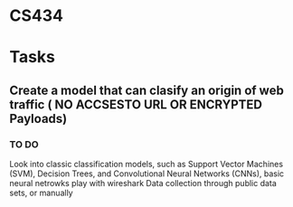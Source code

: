 # CS434
# Tasks
## Create a model that can clasify an origin of web traffic ( NO ACCSESTO URL OR ENCRYPTED Payloads)
### TO DO  
Look into classic classification models, such as Support Vector Machines (SVM), Decision Trees, and Convolutional Neural Networks (CNNs), basic neural netrowks 
play with wireshark
Data collection through public data sets, or manually 

     
